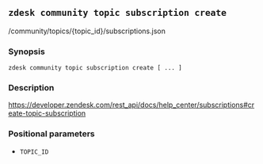 ## `zdesk community topic subscription create`

/community/topics/{topic_id}/subscriptions.json

### Synopsis

    zdesk community topic subscription create [ ... ]

### Description

https://developer.zendesk.com/rest_api/docs/help_center/subscriptions#create-topic-subscription

### Positional parameters

* `TOPIC_ID`

